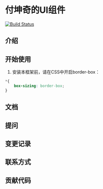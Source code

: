 # 付坤奇的UI组件
[![Build Status](https://www.travis-ci.org/FanKaiqiang/Franko-ui.svg?branch=master)](https://www.travis-ci.org/FanKaiqiang/Franko-ui)

## 介绍

## 开始使用
1. 安装本框架前，请在CSS中开启border-box：

``` css
*{
    box-sizing: border-box;
}
```

## 文档

## 提问

## 变更记录

## 联系方式

## 贡献代码
